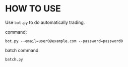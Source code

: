 # HOW TO USE

Use `bot.py` to do automatically trading.

command:

```
bot.py --email=user0@example.com --password=password0
```

batch command:

```
batch.py
```
